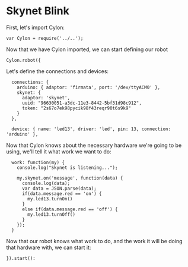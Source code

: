 # Skynet Blink

First, let's import Cylon:

    var Cylon = require('../..');

Now that we have Cylon imported, we can start defining our robot

    Cylon.robot({

Let's define the connections and devices:

      connections: {
        arduino: { adaptor: 'firmata', port: '/dev/ttyACM0' },
        skynet: {
          adaptor: 'skynet',
          uuid: "96630051-a3dc-11e3-8442-5bf31d98c912",
          token: "2s67o7ek98pycik98f43reqr90t6s9k9"
        }
      },

      device: { name: 'led13', driver: 'led', pin: 13, connection: 'arduino' },

Now that Cylon knows about the necessary hardware we're going to be using, we'll
tell it what work we want to do:

      work: function(my) {
        console.log("Skynet is listening...");

        my.skynet.on('message', function(data) {
          console.log(data);
          var data = JSON.parse(data);
          if(data.message.red == 'on') {
            my.led13.turnOn()
          }
          else if(data.message.red == 'off') {
            my.led13.turnOff()
          }
        });
      }

Now that our robot knows what work to do, and the work it will be doing that
hardware with, we can start it:

    }).start():
